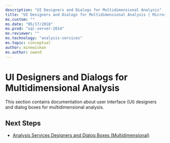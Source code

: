 ```yaml
---
description: "UI Designers and Dialogs for Multidimensional Analysis"
title: "UI Designers and Dialogs for Multidimensional Analysis | Microsoft Docs"
ms.custom: ""
ms.date: "05/17/2018"
ms.prod: "sql-server-2014"
ms.reviewer: ""
ms.technology: "analysis-services"
ms.topic: conceptual
author: minewiskan
ms.author: owend
---
```

# UI Designers and Dialogs for Multidimensional Analysis

This section contains documentation about user interface (UI) designers and dialog boxes for multidimensional analysis.

## Next Steps

- [Analysis Services Designers and Dialog Boxes (Multidimensional)](../analysis-services-designers-and-dialog-boxes-multidimensional-data.md)

